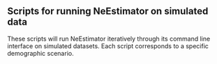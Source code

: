 ## Scripts for running NeEstimator on simulated data

These scripts will run NeEstimator iteratively through its command line interface on simulated datasets. Each script corresponds to a specific demographic scenario.
